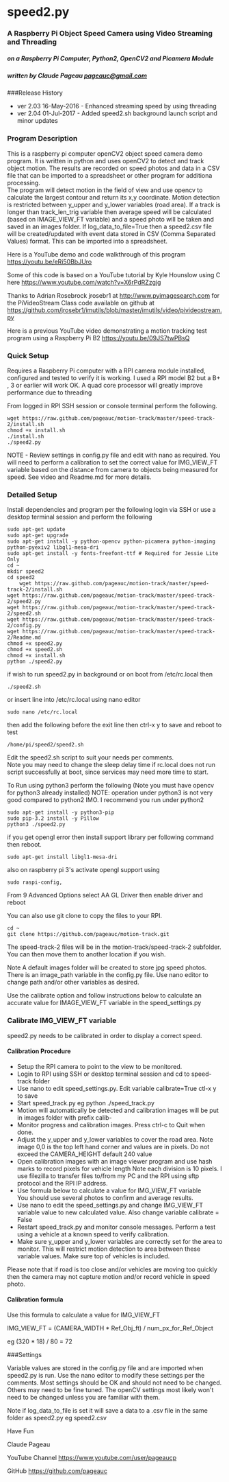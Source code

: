 #                          speed2.py

###  A Raspberry Pi Object Speed Camera using Video Streaming and Threading
##### on a Raspberry Pi Computer, Python2, OpenCV2 and Picamera Module
#####       written by Claude Pageau pageauc@gmail.com

###Release History
* ver 2.03 16-May-2016 - Enhanced streaming speed by using threading
* ver 2.04 01-Jul-2017 - Added speed2.sh background launch script and minor updates

### Program Description
This is a raspberry pi computer openCV2 object speed camera demo program.
It is written in python and uses openCV2 to detect and track object motion.
The results are recorded on speed photos and data in a CSV file that can be
imported to a spreadsheet or other program for additiona processing.  
The program will detect motion in the field of view and use opencv to calculate
the largest contour and return its x,y coordinate. Motion detection is
restricted between y_upper and y_lower variables (road area).  If a track
is longer than track_len_trig variable then average speed will be 
calculated (based on IMAGE_VIEW_FT variable) and a speed photo will be
taken and saved in an images folder. If log_data_to_file=True then a
speed2.csv file will be created/updated with event data stored in
CSV (Comma Separated Values) format. This can be imported into a spreadsheet.
 
Here is a YouTube demo and code walkthrough of this program https://youtu.be/eRi50BbJUro
 
Some of this code is based on a YouTube tutorial by
Kyle Hounslow using C here https://www.youtube.com/watch?v=X6rPdRZzgjg

Thanks to Adrian Rosebrock jrosebr1 at http://www.pyimagesearch.com 
for the PiVideoStream Class code available on github at
https://github.com/jrosebr1/imutils/blob/master/imutils/video/pivideostream.py

Here is a previous YouTube video demonstrating a motion tracking test program
using a Raspberry Pi B2 https://youtu.be/09JS7twPBsQ

### Quick Setup
Requires a Raspberry Pi computer with a RPI camera module installed, configured
and tested to verify it is working. I used a RPI model B2 but a B+ , 3 or 
earlier will work OK. A quad core processor will greatly improve performance
due to threading

From logged in RPI SSH session or console terminal perform the following.

    wget https://raw.github.com/pageauc/motion-track/master/speed-track-2/install.sh
    chmod +x install.sh
    ./install.sh
    ./speed2.py

NOTE - Review settings in config.py file and edit with nano as required.
       You will need to perform a calibration to set the correct
       value for IMG_VIEW_FT variable based on the distance from camera to
       objects being measured for speed.  See video and Readme.md for more
       details.

### Detailed Setup
Install dependencies and program per the following
login via SSH or use a desktop terminal session and perform the following

    sudo apt-get update
    sudo apt-get upgrade
    sudo apt-get install -y python-opencv python-picamera python-imaging python-pyexiv2 libgl1-mesa-dri
    sudo apt-get install -y fonts-freefont-ttf # Required for Jessie Lite Only
    cd ~
    mkdir speed2
    cd speed2
        wget https://raw.github.com/pageauc/motion-track/master/speed-track-2/install.sh
    wget https://raw.github.com/pageauc/motion-track/master/speed-track-2/speed2.py
    wget https://raw.github.com/pageauc/motion-track/master/speed-track-2/speed2.sh
    wget https://raw.github.com/pageauc/motion-track/master/speed-track-2/config.py
    wget https://raw.github.com/pageauc/motion-track/master/speed-track-2/Readme.md
    chmod +x speed2.py
    chmod +x speed2.sh
    chmod +x install.sh
    python ./speed2.py
    
if wish to run speed2.py in background or on boot from /etc/rc.local then

    ./speed2.sh
    
or insert line into /etc/rc.local using nano editor

    sudo nano /etc/rc.local

then add the following before the exit line then ctrl-x y to save and reboot to test

    /home/pi/speed2/speed2.sh  
    
Edit the speed2.sh script to suit your needs per comments.  
Note you may need to change the sleep delay time if rc.local does not run script
successfully at boot, since services may need more time to start.  
        
To Run using python3 perform the following (Note you must have opencv for python3 already installed)
NOTE: operation under python3 is not very good compared to python2 IMO. I recommend you run under python2

    sudo apt-get install -y python3-pip  
    sudo pip-3.2 install -y Pillow
    python3 ./speed2.py
    
if you get opengl error then install support library per following command then reboot.

    sudo apt-get install libgl1-mesa-dri  
    
also on raspberry pi 3's activate opengl support using 
 
    sudo raspi-config,

From 9 Advanced Options select AA GL Driver then enable driver and reboot 
 
    
You can also use git clone to copy the files to your RPI.

    cd ~
    git clone https://github.com/pageauc/motion-track.git
 
The speed-track-2 files will be in the motion-track/speed-track-2 subfolder. You can
then move them to another location if you wish.
 
Note A default images folder will be created to store jpg speed photos. There is an
image_path variable in the config.py file.  Use nano editor to change path and/or
other variables as desired.

Use the calibrate option and follow instructions below to calculate an accurate
value for IMAGE_VIEW_FT variable in the speed_settings.py
    
### Calibrate IMG_VIEW_FT variable
  
speed2.py needs to be calibrated in order to display a correct speed.

#### Calibration Procedure

* Setup the RPI camera to point to the view to be monitored.
* Login to RPI using SSH or desktop terminal session and cd to speed-track folder
* Use nano to edit speed_settings.py. Edit variable calibrate=True  ctl-x y to save
* Start speed_track.py eg python ./speed_track.py
* Motion will automatically be detected and calibration images will be
  put in images folder with prefix calib-
* Monitor progress and calibration images. Press ctrl-c to Quit when done. 
* Adjust the y_upper and y_lower variables to cover the road area.  Note
  image 0,0 is the top left hand corner and values are in pixels.  Do not
  exceed the CAMERA_HEIGHT default 240 value  
* Open calibration images with an image viewer program and use hash marks to
  record pixels for vehicle length
  Note each division is 10 pixels.  I use filezilla to transfer files to/from
  my PC and the RPI using sftp protocol and the RPI IP address.
* Use formula below to calculate a value for IMG_VIEW_FT variable   
  You should use several photos to confirm and average results.
* Use nano to edit the speed_settings.py and change IMG_VIEW_FT variable value
  to new calculated value.  Also change variable calibrate = False
* Restart speed_track.py and monitor console messages.
  Perform a test using a vehicle at a known speed to verify calibration.
* Make sure y_upper and y_lower variables are correctly set for the area to
  monitor. This will restrict motion detection to area between these variable
  values.  Make sure top of vehicles is included.
  
Please note that if road is too close and/or vehicles are moving too quickly then
the camera may not capture motion and/or record vehicle in speed photo.
  
#### Calibration formula
Use this formula to calculate a value for IMG_VIEW_FT
 
IMG_VIEW_FT = (CAMERA_WIDTH * Ref_Obj_ft) / num_px_for_Ref_Object

eg (320 * 18) / 80 = 72
  
###Settings

Variable values are stored in the config.py file and are imported
when speed2.py is run.  Use the nano editor to modify these settings
per the comments.  Most settings should be OK and should not need to be
changed. Others may need to be fine tuned.  The openCV settings most
likely won't need to be changed unless you are familiar with them.

Note if log_data_to_file is set it will save a data to a .csv file
in the same folder as speed2.py  eg speed2.csv 

Have Fun

Claude Pageau

YouTube Channel https://www.youtube.com/user/pageaucp

GitHub https://github.com/pageauc
